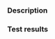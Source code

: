 ### Description

<!--
Please explain the changes you made here.

Help your reviewers my guiding them through your key changes,
implementation decisions etc.
-->


### Test results

<!--
Post here the "make test" result.
This is required for your PR to be reviewed.
-->
